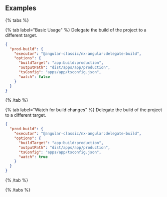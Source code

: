 ## Examples

{% tabs %}

{% tab label="Basic Usage" %}
Delegate the build of the project to a different target.

```json
{
  "prod-build": {
    "executor": "@angular-classic/nx-angular:delegate-build",
    "options": {
      "buildTarget": "app:build:production",
      "outputPath": "dist/apps/app/production",
      "tsConfig": "apps/app/tsconfig.json",
      "watch": false
    }
  }
}
```

{% /tab %}

{% tab label="Watch for build changes" %}
Delegate the build of the project to a different target.

```json
{
  "prod-build": {
    "executor": "@angular-classic/nx-angular:delegate-build",
    "options": {
      "buildTarget": "app:build:production",
      "outputPath": "dist/apps/app/production",
      "tsConfig": "apps/app/tsconfig.json",
      "watch": true
    }
  }
}
```

{% /tab %}

{% /tabs %}
